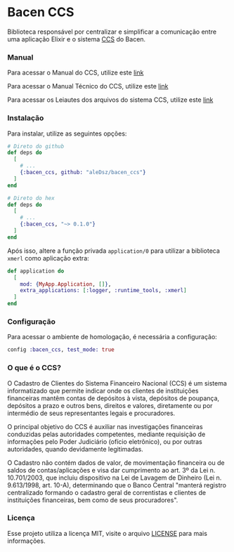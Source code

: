 # Bacen CCS

Biblioteca responsável por centralizar e simplificar a comunicação entre
uma aplicação Elixir e o sistema [CCS](https://www.bcb.gov.br/acessoinformacao/cadastroclientes) do Bacen.

### Manual

Para acessar o Manual do CCS, utilize este [link](https://www.bcb.gov.br/content/acessoinformacao/ccs_docs/ccs_manual.pdf)

Para acessar o Manual Técnico do CCS, utilize este [link](https://www.bcb.gov.br/content/acessoinformacao/ccs_docs/CCS%20Orienta%C3%A7%C3%A3o%20T%C3%A9cnica.pdf)

Para acessar os Leiautes dos arquivos do sistema CCS, utilize este [link](https://www.bcb.gov.br/content/acessoinformacao/ccs_docs/CCS_Leiautes_Arquivos_Mensagens.pdf)

### Instalação

Para instalar, utilize as seguintes opções:

```elixir
# Direto do github
def deps do
  [
    # ...
    {:bacen_ccs, github: "aleDsz/bacen_ccs"}
  ]
end

# Direto do hex
def deps do
  [
    # ...
    {:bacen_ccs, "~> 0.1.0"}
  ]
end
```

Após isso, altere a função privada `application/0` para utilizar a biblioteca `xmerl` como aplicação extra:

```elixir
def application do
  [
    mod: {MyApp.Application, []},
    extra_applications: [:logger, :runtime_tools, :xmerl]
  ]
end
```

### Configuração

Para acessar o ambiente de homologação, é necessária a configuração:

```elixir
config :bacen_ccs, test_mode: true
```

### O que é o CCS?

O Cadastro de Clientes do Sistema Financeiro Nacional (CCS) é um sistema
informatizado que permite indicar onde os clientes de instituições financeiras
mantêm contas de depósitos à vista, depósitos de poupança, depósitos a prazo
e outros bens, direitos e valores, diretamente ou por intermédio de seus
representantes legais e procuradores.

O principal objetivo do CCS é auxiliar nas investigações financeiras conduzidas
pelas autoridades competentes, mediante requisição de informações pelo
Poder Judiciário (ofício eletrônico), ou por outras autoridades,
quando devidamente legitimadas.

O Cadastro não contém dados de valor, de movimentação financeira ou de saldos
de contas/aplicações e visa dar cumprimento ao art. 3º da Lei n. 10.701/2003,
que incluiu dispositivo na Lei de Lavagem de Dinheiro
(Lei n. 9.613/1998, art. 10-A), determinando que o Banco Central
"manterá registro centralizado formando o cadastro geral de correntistas
e clientes de instituições financeiras, bem como de seus procuradores".

### Licença

Esse projeto utiliza a licença MIT, visite o arquivo [LICENSE](./LICENSE) para
mais informações.
